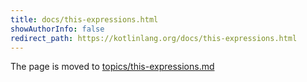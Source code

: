 ```yaml
---
title: docs/this-expressions.html
showAuthorInfo: false
redirect_path: https://kotlinlang.org/docs/this-expressions.html
---
```


The page is moved to [topics/this-expressions.md](docs/topics/this-expressions.md)
